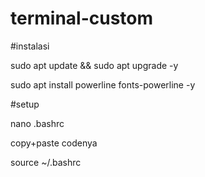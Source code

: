 # terminal-custom

#instalasi

sudo apt update && sudo apt upgrade -y

sudo apt install powerline fonts-powerline -y

#setup

nano .bashrc

copy+paste codenya

source ~/.bashrc
